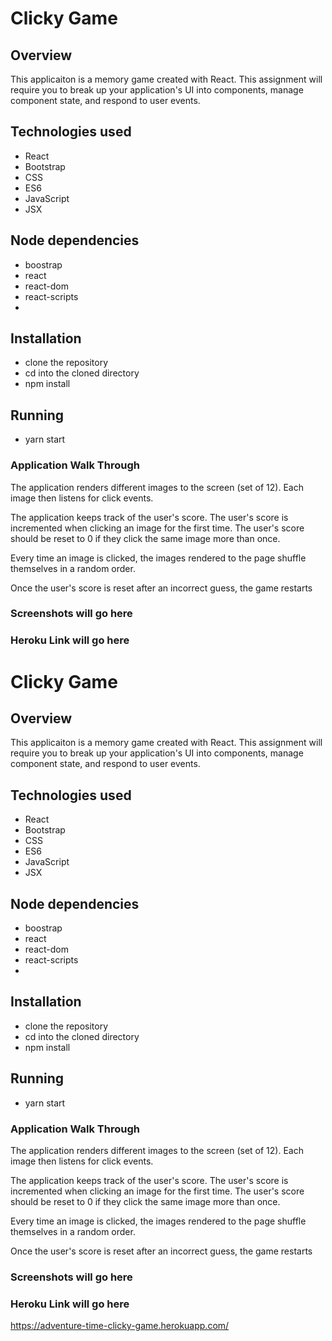 # Clicky Game

## Overview
This applicaiton is a memory game created with React. This assignment will require you to break up your application's UI into components, manage component state, and respond to user events.

## Technologies used
- React
- Bootstrap
- CSS
- ES6
- JavaScript
- JSX

## Node dependencies
- boostrap
- react
- react-dom
- react-scripts
- 

## Installation
- clone the repository
- cd into the cloned directory
- npm install

## Running
- yarn start

### Application Walk Through

 The application renders different images to the screen (set of 12). Each image then listens for click events.

The application keeps track of the user's score. The user's score is incremented when clicking an image for the first time. The user's score should be reset to 0 if they click the same image more than once.

 Every time an image is clicked, the images rendered to the page shuffle themselves in a random order.

 Once the user's score is reset after an incorrect guess, the game restarts
 
 ### Screenshots will go here
 
 ### Heroku Link will go here
 
 # Clicky Game

## Overview
This applicaiton is a memory game created with React. This assignment will require you to break up your application's UI into components, manage component state, and respond to user events.

## Technologies used
- React
- Bootstrap
- CSS
- ES6
- JavaScript
- JSX

## Node dependencies
- boostrap
- react
- react-dom
- react-scripts
- 

## Installation
- clone the repository
- cd into the cloned directory
- npm install

## Running
- yarn start

### Application Walk Through

 The application renders different images to the screen (set of 12). Each image then listens for click events.

The application keeps track of the user's score. The user's score is incremented when clicking an image for the first time. The user's score should be reset to 0 if they click the same image more than once.

 Every time an image is clicked, the images rendered to the page shuffle themselves in a random order.

 Once the user's score is reset after an incorrect guess, the game restarts
 
 ### Screenshots will go here
 
 ### Heroku Link will go here
 
 https://adventure-time-clicky-game.herokuapp.com/
